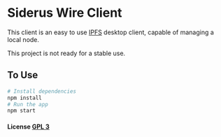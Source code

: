 # Siderus Wire Client
This client is an easy to use [IPFS](http://ipfs.io) desktop client, capable of managing a local node.

This project is not ready for a stable use.

## To Use

```bash
# Install dependencies
npm install
# Run the app
npm start
```

#### License [GPL 3](LICENSE.md)
